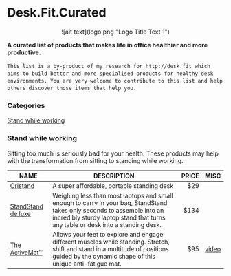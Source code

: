# Desk.Fit.Curated


<p align="center">
  ![alt text](logo.png "Logo Title Text 1")
</p



**A curated list of products that makes life in office healthier and more productive.**

```This list is a by-product of my research for http://desk.fit which aims to build better and more specialised products for healthy desk environments. You are very welcome to contribute to this list and help others discover those items that help you.```


### Categories
[Stand while working](#stand-while-working)


### Stand while working

Sitting too much is seriously bad for your health. These products may help with the transformation from sitting to standing while working.

| NAME     | DESCRIPTION                                | PRICE | MISC |
|----------|--------------------------------------------|------:|------|
| [Oristand](https://oristand.co) | A super affordable, portable standing desk | $29   |      |
| [StandStand de luxe](https://www.standstand.com) | Weighing less than most laptops and small enough to carry in your bag, StandStand takes only seconds to assemble into an incredibly sturdy laptop stand that turns any table or desk into a standing desk. | $134 |      |
| [The ActiveMat™](https://www.varidesk.com/products/standing-desk-mat-activemat) | Allows your feet to explore and engage different muscles while standing. Stretch, shift and stand in a multitude of positions guided by the dynamic shape of this unique anti-fatigue mat. | $95 | [video](https://mediavaridesk.blob.core.windows.net/asset-8ac84258-845f-4773-b3c5-5a34c55088b5/6530_Varidesk_Active%20Mat_170911.mp4?sv=2015-07-08&sr=c&si=556b96c6-4012-4d94-a0e4-3c217778ef34&sig=MpFGcsd%2BK7gTQjhYsZYtJK9JESvZH%2FDcO0PvD5EpG1M%3D&st=2017-09-12T15%3A51%3A27Z&se=2117-09-12T15%3A51%3A27Z)|

